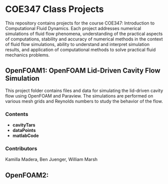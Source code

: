 # COE347 Class Projects
This repository contains projects for the course COE347: Introduction to Computational Fluid Dynamics. Each project addresses numerical simulations of fluid flow phenomena, understanding of the practical aspects of computations, stability and
accuracy of numerical methods in the context of fluid flow simulations, ability to understand and interpret simulation results, and application of computational methods to solve practical fluid mechanics problems.

## OpenFOAM1: OpenFOAM Lid-Driven Cavity Flow Simulation

This project folder contains files and data for simulating the lid-driven cavity flow using OpenFOAM and Paraview. The simulations are performed on various mesh grids and Reynolds numbers to study the behavior of the flow.

### Contents

- **cavityTars**
- **dataPoints**
- **matlabCode**

### Contributors

Kamilla Madera, Ben Juenger, William Marsh

## OpenFOAM2:
